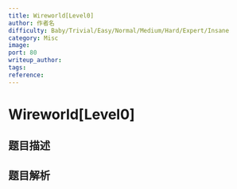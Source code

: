 ```yaml
---
title: Wireworld[Level0]
author: 作者名
difficulty: Baby/Trivial/Easy/Normal/Medium/Hard/Expert/Insane
category: Misc
image:
port: 80
writeup_author:
tags:
reference:
---
```


# Wireworld\[Level0\]

## 题目描述

<description>

## 题目解析

<analysis>
